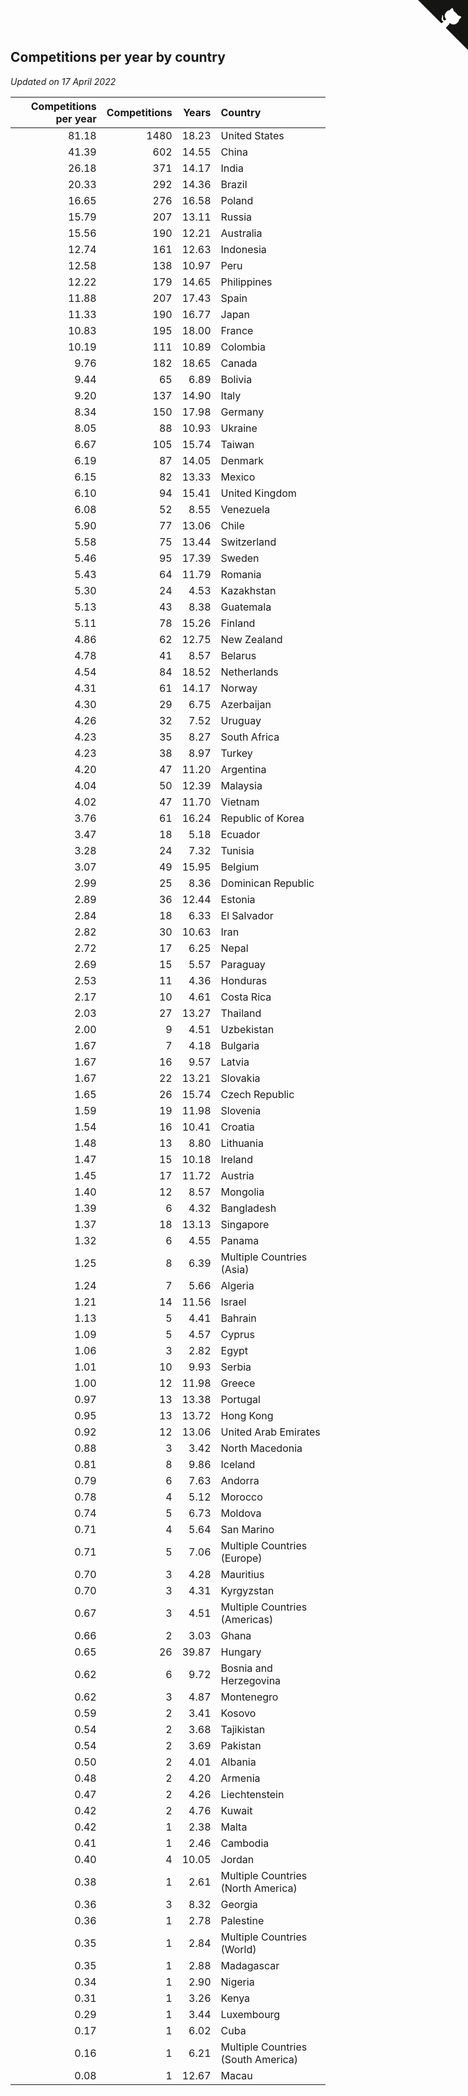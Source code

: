 ## Competitions per year by country

*Updated on 17 April 2022*

| Competitions per year | Competitions | Years | Country |
| ---: | ---: | ---: | :--- |
| 81.18 | 1480 | 18.23 | United States |
| 41.39 | 602 | 14.55 | China |
| 26.18 | 371 | 14.17 | India |
| 20.33 | 292 | 14.36 | Brazil |
| 16.65 | 276 | 16.58 | Poland |
| 15.79 | 207 | 13.11 | Russia |
| 15.56 | 190 | 12.21 | Australia |
| 12.74 | 161 | 12.63 | Indonesia |
| 12.58 | 138 | 10.97 | Peru |
| 12.22 | 179 | 14.65 | Philippines |
| 11.88 | 207 | 17.43 | Spain |
| 11.33 | 190 | 16.77 | Japan |
| 10.83 | 195 | 18.00 | France |
| 10.19 | 111 | 10.89 | Colombia |
| 9.76 | 182 | 18.65 | Canada |
| 9.44 | 65 | 6.89 | Bolivia |
| 9.20 | 137 | 14.90 | Italy |
| 8.34 | 150 | 17.98 | Germany |
| 8.05 | 88 | 10.93 | Ukraine |
| 6.67 | 105 | 15.74 | Taiwan |
| 6.19 | 87 | 14.05 | Denmark |
| 6.15 | 82 | 13.33 | Mexico |
| 6.10 | 94 | 15.41 | United Kingdom |
| 6.08 | 52 | 8.55 | Venezuela |
| 5.90 | 77 | 13.06 | Chile |
| 5.58 | 75 | 13.44 | Switzerland |
| 5.46 | 95 | 17.39 | Sweden |
| 5.43 | 64 | 11.79 | Romania |
| 5.30 | 24 | 4.53 | Kazakhstan |
| 5.13 | 43 | 8.38 | Guatemala |
| 5.11 | 78 | 15.26 | Finland |
| 4.86 | 62 | 12.75 | New Zealand |
| 4.78 | 41 | 8.57 | Belarus |
| 4.54 | 84 | 18.52 | Netherlands |
| 4.31 | 61 | 14.17 | Norway |
| 4.30 | 29 | 6.75 | Azerbaijan |
| 4.26 | 32 | 7.52 | Uruguay |
| 4.23 | 35 | 8.27 | South Africa |
| 4.23 | 38 | 8.97 | Turkey |
| 4.20 | 47 | 11.20 | Argentina |
| 4.04 | 50 | 12.39 | Malaysia |
| 4.02 | 47 | 11.70 | Vietnam |
| 3.76 | 61 | 16.24 | Republic of Korea |
| 3.47 | 18 | 5.18 | Ecuador |
| 3.28 | 24 | 7.32 | Tunisia |
| 3.07 | 49 | 15.95 | Belgium |
| 2.99 | 25 | 8.36 | Dominican Republic |
| 2.89 | 36 | 12.44 | Estonia |
| 2.84 | 18 | 6.33 | El Salvador |
| 2.82 | 30 | 10.63 | Iran |
| 2.72 | 17 | 6.25 | Nepal |
| 2.69 | 15 | 5.57 | Paraguay |
| 2.53 | 11 | 4.36 | Honduras |
| 2.17 | 10 | 4.61 | Costa Rica |
| 2.03 | 27 | 13.27 | Thailand |
| 2.00 | 9 | 4.51 | Uzbekistan |
| 1.67 | 7 | 4.18 | Bulgaria |
| 1.67 | 16 | 9.57 | Latvia |
| 1.67 | 22 | 13.21 | Slovakia |
| 1.65 | 26 | 15.74 | Czech Republic |
| 1.59 | 19 | 11.98 | Slovenia |
| 1.54 | 16 | 10.41 | Croatia |
| 1.48 | 13 | 8.80 | Lithuania |
| 1.47 | 15 | 10.18 | Ireland |
| 1.45 | 17 | 11.72 | Austria |
| 1.40 | 12 | 8.57 | Mongolia |
| 1.39 | 6 | 4.32 | Bangladesh |
| 1.37 | 18 | 13.13 | Singapore |
| 1.32 | 6 | 4.55 | Panama |
| 1.25 | 8 | 6.39 | Multiple Countries (Asia) |
| 1.24 | 7 | 5.66 | Algeria |
| 1.21 | 14 | 11.56 | Israel |
| 1.13 | 5 | 4.41 | Bahrain |
| 1.09 | 5 | 4.57 | Cyprus |
| 1.06 | 3 | 2.82 | Egypt |
| 1.01 | 10 | 9.93 | Serbia |
| 1.00 | 12 | 11.98 | Greece |
| 0.97 | 13 | 13.38 | Portugal |
| 0.95 | 13 | 13.72 | Hong Kong |
| 0.92 | 12 | 13.06 | United Arab Emirates |
| 0.88 | 3 | 3.42 | North Macedonia |
| 0.81 | 8 | 9.86 | Iceland |
| 0.79 | 6 | 7.63 | Andorra |
| 0.78 | 4 | 5.12 | Morocco |
| 0.74 | 5 | 6.73 | Moldova |
| 0.71 | 4 | 5.64 | San Marino |
| 0.71 | 5 | 7.06 | Multiple Countries (Europe) |
| 0.70 | 3 | 4.28 | Mauritius |
| 0.70 | 3 | 4.31 | Kyrgyzstan |
| 0.67 | 3 | 4.51 | Multiple Countries (Americas) |
| 0.66 | 2 | 3.03 | Ghana |
| 0.65 | 26 | 39.87 | Hungary |
| 0.62 | 6 | 9.72 | Bosnia and Herzegovina |
| 0.62 | 3 | 4.87 | Montenegro |
| 0.59 | 2 | 3.41 | Kosovo |
| 0.54 | 2 | 3.68 | Tajikistan |
| 0.54 | 2 | 3.69 | Pakistan |
| 0.50 | 2 | 4.01 | Albania |
| 0.48 | 2 | 4.20 | Armenia |
| 0.47 | 2 | 4.26 | Liechtenstein |
| 0.42 | 2 | 4.76 | Kuwait |
| 0.42 | 1 | 2.38 | Malta |
| 0.41 | 1 | 2.46 | Cambodia |
| 0.40 | 4 | 10.05 | Jordan |
| 0.38 | 1 | 2.61 | Multiple Countries (North America) |
| 0.36 | 3 | 8.32 | Georgia |
| 0.36 | 1 | 2.78 | Palestine |
| 0.35 | 1 | 2.84 | Multiple Countries (World) |
| 0.35 | 1 | 2.88 | Madagascar |
| 0.34 | 1 | 2.90 | Nigeria |
| 0.31 | 1 | 3.26 | Kenya |
| 0.29 | 1 | 3.44 | Luxembourg |
| 0.17 | 1 | 6.02 | Cuba |
| 0.16 | 1 | 6.21 | Multiple Countries (South America) |
| 0.08 | 1 | 12.67 | Macau |


<a href="https://github.com/jonatanklosko/wca_statistics" class="github-corner" aria-label="View source on Github"><svg width="80" height="80" viewBox="0 0 250 250" style="fill:#151513; color:#fff; position: absolute; top: 0; border: 0; right: 0;" aria-hidden="true"><path d="M0,0 L115,115 L130,115 L142,142 L250,250 L250,0 Z"></path><path d="M128.3,109.0 C113.8,99.7 119.0,89.6 119.0,89.6 C122.0,82.7 120.5,78.6 120.5,78.6 C119.2,72.0 123.4,76.3 123.4,76.3 C127.3,80.9 125.5,87.3 125.5,87.3 C122.9,97.6 130.6,101.9 134.4,103.2" fill="currentColor" style="transform-origin: 130px 106px;" class="octo-arm"></path><path d="M115.0,115.0 C114.9,115.1 118.7,116.5 119.8,115.4 L133.7,101.6 C136.9,99.2 139.9,98.4 142.2,98.6 C133.8,88.0 127.5,74.4 143.8,58.0 C148.5,53.4 154.0,51.2 159.7,51.0 C160.3,49.4 163.2,43.6 171.4,40.1 C171.4,40.1 176.1,42.5 178.8,56.2 C183.1,58.6 187.2,61.8 190.9,65.4 C194.5,69.0 197.7,73.2 200.1,77.6 C213.8,80.2 216.3,84.9 216.3,84.9 C212.7,93.1 206.9,96.0 205.4,96.6 C205.1,102.4 203.0,107.8 198.3,112.5 C181.9,128.9 168.3,122.5 157.7,114.1 C157.9,116.9 156.7,120.9 152.7,124.9 L141.0,136.5 C139.8,137.7 141.6,141.9 141.8,141.8 Z" fill="currentColor" class="octo-body"></path></svg></a><style>.github-corner:hover .octo-arm{animation:octocat-wave 560ms ease-in-out}@keyframes octocat-wave{0%,100%{transform:rotate(0)}20%,60%{transform:rotate(-25deg)}40%,80%{transform:rotate(10deg)}}@media (max-width:500px){.github-corner:hover .octo-arm{animation:none}.github-corner .octo-arm{animation:octocat-wave 560ms ease-in-out}}</style>
